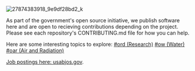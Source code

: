 ![27874383918_9e9df28bd2_k](https://user-images.githubusercontent.com/2470152/151600722-f75aa345-211c-4ffb-b88c-926610bcb887.jpg)

As part of the government's open source initiative, we publish software here and are open to recieving contributions depending on the project. Please see each repository's CONTRIBUTING.md file for how you can help. 

Here are some interesting topics to explore: [#ord (Research)](https://github.com/usepa?q=%23ord) [#ow (Water)](https://github.com/usepa?q=%23ow) [#oar (Air and Radiation)](https://github.com/usepa?q=%23oar)

[Job postings here: usabjos.gov](https://www.usajobs.gov/Search/Results?a=EP00&hp=public&p=1).
